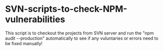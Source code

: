 # SVN-scripts-to-check-NPM-vulnerabilities

This script is to checkout the projects from SVN server and run the "npm audit --production" automatically to see if any vuluntaries or errors need to  be fixed manually! 
